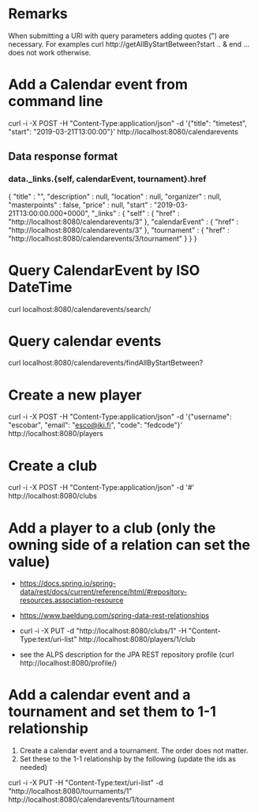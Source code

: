 
# Remarks

When submitting a URI with query parameters adding quotes (") are necessary.
For examples curl http://getAllByStartBetween?start .. & end ... does not 
work otherwise.

# Add a Calendar event from command line

curl -i -X POST -H "Content-Type:application/json" -d '{"title": "timetest", 
"start": "2019-03-21T13:00:00"}' http://localhost:8080/calendarevents

## Data response format
### data._links.{self, calendarEvent, tournament}.href
{
  "title" : "",
  "description" : null,
  "location" : null,
  "organizer" : null,
  "masterpoints" : false,
  "price" : null,
  "start" : "2019-03-21T13:00:00.000+0000",
  "_links" : {
    "self" : {
      "href" : "http://localhost:8080/calendarevents/3"
    },
    "calendarEvent" : {
      "href" : "http://localhost:8080/calendarevents/3"
    },
    "tournament" : {
      "href" : "http://localhost:8080/calendarevents/3/tournament"
    }
  }
}

# Query CalendarEvent by ISO DateTime

curl localhost:8080/calendarevents/search/

# Query calendar events

curl localhost:8080/calendarevents/findAllByStartBetween?

# Create a new player 

curl -i -X POST -H "Content-Type:application/json" -d '{"username": "escobar", "email": "esco@iki.fi", "code": 
"fedcode"}' http://localhost:8080/players

# Create a club

curl -i -X POST -H "Content-Type:application/json" -d '#' http://localhost:8080/clubs

# Add a player to a club (only the owning side of a relation can set the value)

- https://docs.spring.io/spring-data/rest/docs/current/reference/html/#repository-resources.association-resource
- https://www.baeldung.com/spring-data-rest-relationships 

- curl -i -X PUT -d "http://localhost:8080/clubs/1" -H "Content-Type:text/uri-list" 
http://localhost:8080/players/1/club 
- see the ALPS description for the JPA REST repository profile 
  (curl http://localhost:8080/profile/<repository URL>)
  
  
  
# Add a calendar event and a tournament and set them to 1-1 relationship

1. Create a calendar event and a tournament. The order does not matter.
2. Set these to the 1-1 relationship by the following (update the ids as needed)

curl -i -X PUT -H "Content-Type:text/uri-list" -d "http://localhost:8080/tournaments/1" 
http://localhost:8080/calendarevents/1/tournament
